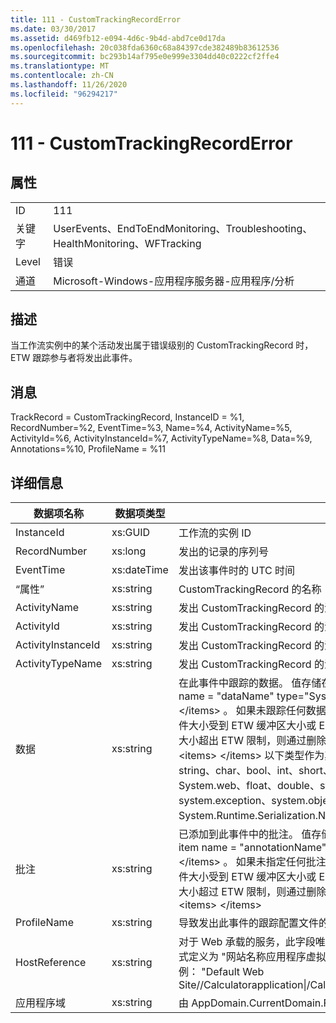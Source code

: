 ```yaml
---
title: 111 - CustomTrackingRecordError
ms.date: 03/30/2017
ms.assetid: d469fb12-e094-4d6c-9b4d-abd7ce0d17da
ms.openlocfilehash: 20c038fda6360c68a84397cde382489b83612536
ms.sourcegitcommit: bc293b14af795e0e999e3304dd40c0222cf2ffe4
ms.translationtype: MT
ms.contentlocale: zh-CN
ms.lasthandoff: 11/26/2020
ms.locfileid: "96294217"
---
```

# <a name="111---customtrackingrecorderror"></a>111 - CustomTrackingRecordError

## <a name="properties"></a>属性  
  
|||  
|-|-|  
|ID|111|  
|关键字|UserEvents、EndToEndMonitoring、Troubleshooting、HealthMonitoring、WFTracking|  
|Level|错误|  
|通道|Microsoft-Windows-应用程序服务器-应用程序/分析|  
  
## <a name="description"></a>描述  

 当工作流实例中的某个活动发出属于错误级别的 CustomTrackingRecord 时，ETW 跟踪参与者将发出此事件。  
  
## <a name="message"></a>消息  

 TrackRecord = CustomTrackingRecord, InstanceID = %1, RecordNumber=%2, EventTime=%3, Name=%4, ActivityName=%5, ActivityId=%6, ActivityInstanceId=%7, ActivityTypeName=%8, Data=%9, Annotations=%10, ProfileName = %11  
  
## <a name="details"></a>详细信息  
  
|数据项名称|数据项类型|描述|  
|--------------------|--------------------|-----------------|  
|InstanceId|xs:GUID|工作流的实例 ID|  
|RecordNumber|xs:long|发出的记录的序列号|  
|EventTime|xs:dateTime|发出该事件时的 UTC 时间|  
|“属性”|xs:string|CustomTrackingRecord 的名称|  
|ActivityName|xs:string|发出 CustomTrackingRecord 的活动的名称|  
|ActivityId|xs:string|发出 CustomTrackingRecord 的活动的 ID|  
|ActivityInstanceId|xs:string|发出 CustomTrackingRecord 的活动的实例 ID|  
|ActivityTypeName|xs:string|发出 CustomTrackingRecord 的活动的名称|  
|数据|xs:string|在此事件中跟踪的数据。  值存储在 xml 元素中，格式为 \<items> \< item  name = "dataName" type="System.String"> dataValue \</item> \</items> 。  如果未跟踪任何数据，则该字符串包含 \<items/> 。 ETW 事件大小受到 ETW 缓冲区大小或 ETW 事件最大负载的限制。 如果事件的大小超出 ETW 限制，则通过删除批注并将数据值替换为 ... 来截断事件。 \<items> \</items> 以下类型作为其值存储，由 ToString ( # A1; 返回string、char、bool、int、short、long、uint、ushort、ulong、System.web、float、double、system.exception、system.exception、system.object。  所有其他类型使用 System.Runtime.Serialization.NetDataContractSerializer 进行序列化。|  
|批注|xs:string|已添加到此事件中的批注。  值存储在 xml 元素中，格式为 \<items> \< item  name = "annotationName" type="System.String"> a \</item> \</items> 。  如果未指定任何批注，则该字符串包含 \<items/> 。 ETW 事件大小受到 ETW 缓冲区大小或 ETW 事件最大负载的限制。 如果事件的大小超过 ETW 限制，则通过删除批注并将批注值替换为 ... 来截断事件。 \<items> \</items>|  
|ProfileName|xs:string|导致发出此事件的跟踪配置文件的名称|  
|HostReference|xs:string|对于 Web 承载的服务，此字段唯一标识 Web 层次结构中的服务。  其格式定义为 "网站名称应用程序虚拟路径&#124;服务虚拟路径&#124;ServiceName" 示例： "Default Web Site//Calculatorapplication&#124;/CalculatorService.svc&#124;CalculatorService"|  
|应用程序域|xs:string|由 AppDomain.CurrentDomain.FriendlyName 返回的字符串。|
